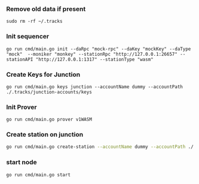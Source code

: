 
### Remove old data if present
```shell 
sudo rm -rf ~/.tracks
```

### Init sequencer
```shell
go run cmd/main.go init --daRpc "mock-rpc" --daKey "mockKey" --daType "mock"  --moniker "monkey" --stationRpc "http://127.0.0.1:26657" --stationAPI "http://127.0.0.1:1317" --stationType "wasm" 
```

### Create Keys for Junction
```shell
go run cmd/main.go keys junction --accountName dummy --accountPath ./.tracks/junction-accounts/keys
```

### Init Prover
```shell
go run cmd/main.go prover v1WASM
```

### Create station on junction
```sh
go run cmd/main.go create-station --accountName dummy --accountPath ./.tracks/junction-accounts/keys --jsonRPC "https://junction-testnet-rpc.synergynodes.com/" --info "Wasm Track" --tracks air1pkd0pg82d545xpnfyryfdya9xvhulenzwzvlsn  --bootstrapNode "/ip4/192.168.1.24/tcp/2300/p2p/12D3KooWFoN66sCWotff1biUcnBE2vRTmYJRHJqZy27x1EpBB6AM"
```

### start  node
```shell
go run cmd/main.go start
```